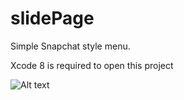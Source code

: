 # slidePage


Simple Snapchat style menu.

Xcode 8 is required to open this project

![Alt text](https://media.giphy.com/media/uVQrgRsICdL87tvTUO/giphy.gif)
